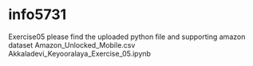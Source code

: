 # info5731
Exercise05
please find the uploaded python file and supporting  amazon dataset
Amazon_Unlocked_Mobile.csv
Akkaladevi_Keyooralaya_Exercise_05.ipynb
